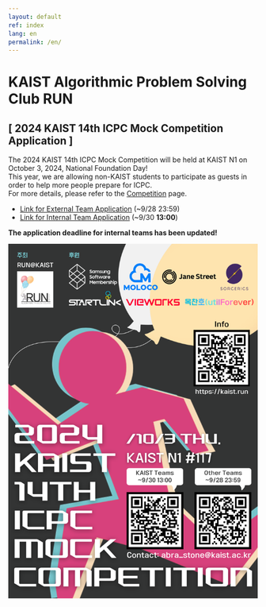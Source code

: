 ```yaml
---
layout: default
ref: index
lang: en
permalink: /en/
---
```


# KAIST Algorithmic Problem Solving Club RUN

## [ 2024 KAIST 14th ICPC Mock Competition Application ]
The 2024 KAIST 14th ICPC Mock Competition will be held at KAIST N1 on October 3, 2024, National Foundation Day!   
This year, we are allowing non-KAIST students to participate as guests in order to help more people prepare for ICPC.   
For more details, please refer to the [Competition](https://kaist.run/en/contests/) page.
* [Link for External Team Application](https://forms.gle/JsCjZjH349zPySBj8) (~9/28 23:59)
* [Link for Internal Team Application](https://forms.gle/eXHjDzBoHeHuGmjEA) (~9/30 **13:00**)

**The application deadline for internal teams has been updated!**

![poster](/contest/2024-fall/poster2024F.png)